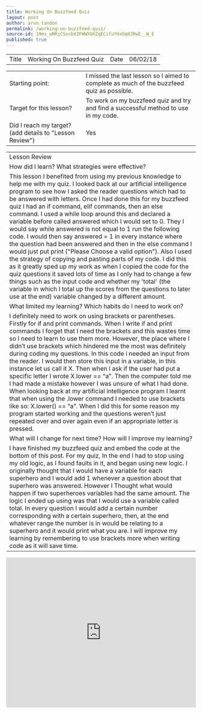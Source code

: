 ```yaml
---
title: Working On Buzzfeed Quiz
layout: post
author: arun.tandon
permalink: /working-on-buzzfeed-quiz/
source-id: 19mx_wNRjCSocbV2FWWXUXZqECifuYHxOq0JRwE__W_E
published: true
---
```

<table>
  <tr>
    <td>Title</td>
    <td>Working On Buzzfeed Quiz</td>
    <td>Date</td>
    <td>06/02/18</td>
  </tr>
</table>


<table>
  <tr>
    <td>Starting point:</td>
    <td>I missed the last lesson so I aimed to complete as much of the buzzfeed quiz as possible.</td>
  </tr>
  <tr>
    <td>Target for this lesson?</td>
    <td>To work on my buzzfeed quiz and try and find a successful method to use in my code.</td>
  </tr>
  <tr>
    <td>Did I reach my target? 
(add details to "Lesson Review")</td>
    <td>Yes</td>
  </tr>
</table>


<table>
  <tr>
    <td>Lesson Review</td>
  </tr>
  <tr>
    <td>How did I learn? What strategies were effective? </td>
  </tr>
  <tr>
    <td>This lesson I benefited from using my previous knowledge to help me with my quiz. I looked back at our artificial intelligence program to see how I asked the reader questions which had to be answered with letters. Once I had done this for my buzzfeed quiz I had an if command, elif commands, then an else command. I used a while loop around this and declared a variable before called answered which I would set to 0. They I would say while answered is not equal to 1 run the following code. I would then say answered = 1 in every instance where the question had been answered and then in the else command I would just put print ("Please Choose a valid option"). Also I used the strategy of copying and pasting parts of my code. I did this as it greatly sped up my work as when I copied the code for the quiz questions it saved lots of time as I only had to change a few things such as the input code and whether my 'total' (the variable in which I total up the scores from the questions to later use at the end) variable changed by a different amount.</td>
  </tr>
  <tr>
    <td>What limited my learning? Which habits do I need to work on? </td>
  </tr>
  <tr>
    <td>I definitely need to work on using brackets or parentheses. Firstly for if and print commands. When I write if and print commands I forget that I need the brackets and this wastes time so I need to learn to use them more. However, the place where I didn’t use brackets which hindered me the most was definitely during coding my questions. In this code i needed an input from the reader. I would then store this input in a variable, in this instance let us call it X. Then when I ask if the user had put a specific letter I wrote X.lower == “a”. Then the computer told me I had made a mistake however I was unsure of what I had done. When looking back at my artificial intelligence program I learnt that when using the .lower command I needed to use brackets like so: X.lower() == “a”. When I did this for some reason my program started working and the questions weren’t just repeated over and over again even if an appropriate letter is pressed.</td>
  </tr>
  <tr>
    <td>What will I change for next time? How will I improve my learning?</td>
  </tr>
  <tr>
    <td>I have finished my buzzfeed quiz and embed the code at the bottom of this post. For my quiz, In the end I had to stop using my old logic, as I found faults in it, and began using new logic. I originally thought that I would have a variable for each superhero and I would add 1 whenever a question about that superhero was answered. However I Thought what would happen if two superheroes variables had the same amount. The logic I ended up using was that I would use a variable called total. In every question I would add a certain number corresponding with a certain superhero, then, at the end whatever range the number is in would be relating to a superhero and it would print what you are. I will improve my learning by remembering to use brackets more when writing code as it will save time.  </td>
  </tr>
</table>

<iframe height="400px" width="100%" src="https://repl.it/@aruntandon/WhichSuperheroAreYou?lite=true" scrolling="no" frameborder="no" allowtransparency="true" allowfullscreen="true" sandbox="allow-forms allow-pointer-lock allow-popups allow-same-origin allow-scripts allow-modals"></iframe>

